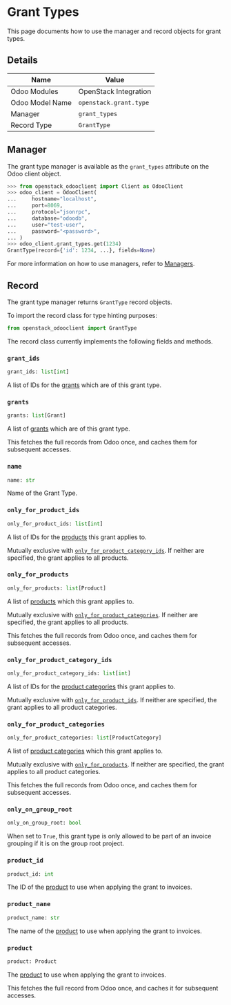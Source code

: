 # Grant Types

This page documents how to use the manager and record objects
for grant types.

## Details

| Name            | Value                  |
|-----------------|------------------------|
| Odoo Modules    | OpenStack Integration  |
| Odoo Model Name | `openstack.grant.type` |
| Manager         | `grant_types`          |
| Record Type     | `GrantType`            |

## Manager

The grant type manager is available as the `grant_types`
attribute on the Odoo client object.

```python
>>> from openstack_odooclient import Client as OdooClient
>>> odoo_client = OdooClient(
...     hostname="localhost",
...     port=8069,
...     protocol="jsonrpc",
...     database="odoodb",
...     user="test-user",
...     password="<password>",
... )
>>> odoo_client.grant_types.get(1234)
GrantType(record={'id': 1234, ...}, fields=None)
```

For more information on how to use managers, refer to [Managers](index.md).

## Record

The grant type manager returns `GrantType` record objects.

To import the record class for type hinting purposes:

```python
from openstack_odooclient import GrantType
```

The record class currently implements the following fields and methods.

### `grant_ids`

```python
grant_ids: list[int]
```

A list of IDs for the [grants](grant.md) which are of this grant type.

### `grants`

```python
grants: list[Grant]
```

A list of [grants](grant.md) which are of this grant type.

This fetches the full records from Odoo once,
and caches them for subsequent accesses.

### `name`

```python
name: str
```

Name of the Grant Type.

### `only_for_product_ids`

```python
only_for_product_ids: list[int]
```

A list of IDs for the [products](product.md) this grant applies to.

Mutually exclusive with [`only_for_product_category_ids`](#only_for_product_category_ids).
If neither are specified, the grant applies to all products.

### `only_for_products`

```python
only_for_products: list[Product]
```

A list of [products](product.md) which this grant applies to.

Mutually exclusive with [`only_for_product_categories`](#only_for_product_categories).
If neither are specified, the grant applies to all products.

This fetches the full records from Odoo once,
and caches them for subsequent accesses.

### `only_for_product_category_ids`

```python
only_for_product_category_ids: list[int]
```

A list of IDs for the [product categories](product-category.md) this grant applies to.

Mutually exclusive with [`only_for_product_ids`](#only_for_product_ids).
If neither are specified, the grant applies to all product
categories.

### `only_for_product_categories`

```python
only_for_product_categories: list[ProductCategory]
```

A list of [product categories](product-category.md) which this grant applies to.

Mutually exclusive with [`only_for_products`](#only_for_products).
If neither are specified, the grant applies to all product
categories.

This fetches the full records from Odoo once,
and caches them for subsequent accesses.

### `only_on_group_root`

```python
only_on_group_root: bool
```

When set to ``True``, this grant type is only allowed to be
part of an invoice grouping if it is on the group root project.

### `product_id`

```python
product_id: int
```

The ID of the [product](product.md) to use when applying
the grant to invoices.

### `product_nane`

```python
product_name: str
```

The name of the [product](product.md) to use when applying
the grant to invoices.

### `product`

```python
product: Product
```

The [product](product.md) to use when applying the grant to invoices.

This fetches the full record from Odoo once,
and caches it for subsequent accesses.
